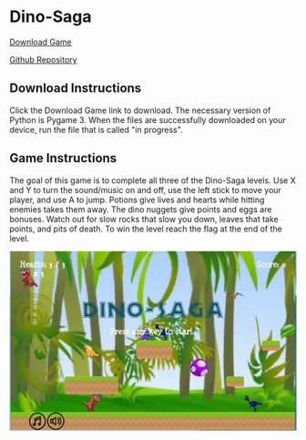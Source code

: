 # Dino-Saga

[Download Game](https://github.com/marcellababatunde/Dino-Saga/archive/master.zip)

[Github Repository](https://github.com/marcellababatunde/Dino-Saga)

## Download Instructions

Click the Download Game link to download. The necessary version of Python is Pygame 3. When the files are successfully downloaded on your device, run the file that is called "in progress".

## Game Instructions

The goal of this game is to complete all three of the Dino-Saga levels. Use X and Y to turn the sound/music on and off, use the left stick to move your player, and use A to jump. Potions give lives and hearts while hitting enemies takes them away. The dino nuggets give points and eggs are bonuses. Watch out for slow rocks that slow you down, leaves that take points, and pits of death. To win the level reach the flag at the end of the level.

![Splash Screen](dinosaga.png)
